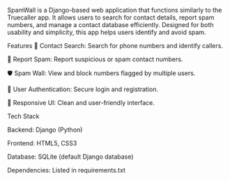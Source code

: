 SpamWall is a Django-based web application that functions similarly to the Truecaller app. It allows users to search for contact details, report spam numbers, and manage a contact database efficiently. Designed for both usability and simplicity, this app helps users identify and avoid spam.

Features 
🔎 Contact Search: Search for phone numbers and identify callers.

🚩 Report Spam: Report suspicious or spam contact numbers.

🛡️ Spam Wall: View and block numbers flagged by multiple users.

👤 User Authentication: Secure login and registration.

🎨 Responsive UI: Clean and user-friendly interface.

Tech Stack

Backend: Django (Python)

Frontend: HTML5, CSS3

Database: SQLite (default Django database)

Dependencies: Listed in requirements.txt

